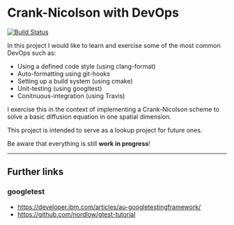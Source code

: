 # Crank-Nicolson with DevOps
[![Build Status](https://travis-ci.org/cxkoda/crank-nicolson.svg?branch=master)](https://travis-ci.org/cxkoda/crank-nicolson)

In this project I would like to learn and exercise some of the most common DevOps such as:
* Using a defined code style (using clang-format)
* Auto-formatting using git-hooks
* Setting up a build system (using cmake)
* Unit-testing (using googltest)
* Conitnuous-integration (using Travis)

I exercise this in the context of implementing a Crank-Nicolson scheme to solve a basic diffusion equation in one spatial dimension.

This project is intended to serve as a lookup project for future ones.

Be aware that everything is still **work in progress**! 

---
## Further links
### googletest
* https://developer.ibm.com/articles/au-googletestingframework/
* https://github.com/nordlow/gtest-tutorial
